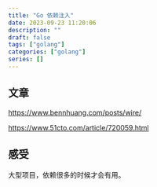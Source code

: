 ```yaml
---
title: "Go 依赖注入"
date: 2023-09-23 11:20:06
description: ""
draft: false
tags: ["golang"]
categories: ["golang"]
series: []
---
```


## 文章

<https://www.bennhuang.com/posts/wire/>

<https://www.51cto.com/article/720059.html>

## 感受

大型项目，依赖很多的时候才会有用。
